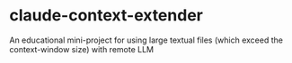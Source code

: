 # claude-context-extender
An educational mini-project for using large textual files (which exceed the context-window size) with remote LLM 
